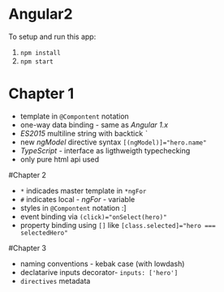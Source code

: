 # Angular2

To setup and run this app: 

1. `npm install`
2. `npm start`

# Chapter 1
* template in `@Compontent` notation
* one-way data binding - same as *Angular 1.x*
* *ES2015* multiline string with backtick *`*
* new *ngModel* directive syntax `[(ngModel)]="hero.name"`
* *TypeScript* - interface as ligthweigth typechecking
* only pure html api used 

#Chapter 2 
 * `*` indicades master template in `*ngFor`
 * `#` indicates local  - *ngFor* - variable
 * styles in `@Compontent` notation :]
 * event binding via `(click)="onSelect(hero)"`
 * property binding using `[]` like `[class.selected]="hero === selectedHero"`
 
 #Chapter 3
 * naming conventions - kebak case (with lowdash)
 * declatarive inputs decorator- `inputs: ['hero']`
 * `directives` metadata
 
 
 
